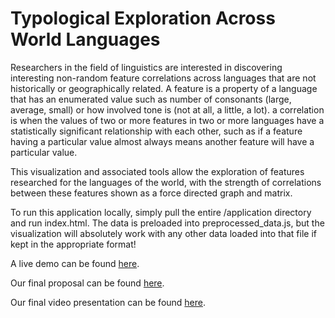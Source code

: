 # Typological Exploration Across World Languages

Researchers in the field of linguistics are interested in discovering interesting non-random feature correlations across languages that are not historically or geographically related. A feature is a property of a language that has an enumerated value such as number of consonants (large, average, small) or how involved tone is (not at all, a little, a lot). a correlation is when the values of two or more features in two or more languages have a statistically significant relationship with each other, such as if a feature having a particular value almost always means another feature will have a particular value.

This visualization and associated tools allow the exploration of features researched for the languages of the world, with the strength of correlations between these features shown as a force directed graph and matrix.

To run this application locally, simply pull the entire /application directory and run index.html. The data is preloaded into preprocessed_data.js, but the visualization will absolutely work with any other data loaded into that file if kept in the appropriate format!

A live demo can be found [here](http://nyu-cs6313-projects.github.io/Typological-Exploration-Across-World-Languages/application/index.html).

Our final proposal can be found [here](https://docs.google.com/document/d/18jzXf6-l5PaXf_ylopnIUON6wH7ZWx-z90Jaf7zF_x0/edit?usp=sharing).

Our final video presentation can be found [here](https://vimeo.com/127758801).
